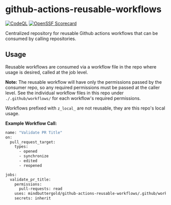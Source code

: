 # github-actions-reusable-workflows

[![CodeQL](https://github.com/mindbuttergold/github-actions-reusable-workflows/actions/workflows/github-code-scanning/codeql/badge.svg)](https://github.com/mindbuttergold/github-actions-reusable-workflows/actions/workflows/github-code-scanning/codeql) [![OpenSSF Scorecard](https://api.scorecard.dev/projects/github.com/mindbuttergold/github-actions-reusable-workflows/badge)](https://scorecard.dev/viewer/?uri=github.com/mindbuttergold/github-actions-reusable-workflows) 

<!-- TODO: Update after first merge -->
<!-- [!
[OpenSSF Best Practices](https://www.bestpractices.dev/projects/10740/badge?cache-control=no-cache)](https://www.bestpractices.dev/projects/10740) -->

Centralized repository for reusable Github actions workflows that can be consumed by calling repositories.

## Usage

Reusable workflows are consumed via a workflow file in the repo where usage is desired, called at the job level.

**Note:** The reusable workflow will have only the permissions passed by the consumer repo, so any required permissions must be passed at the caller level. See the individual workflow files in this repo under `./.github/workflows/` for each workflow's required permissions.

Workflows prefixed with `z_local_` are not reusable, they are this repo's local usage.

**Example Workflow Call:**

```bash
name: "Validate PR Title"
on:
  pull_request_target:
    types:
      - opened
      - synchronize
      - edited
      - reopened

jobs:
  validate_pr_title:
    permissions:
      pull-requests: read
    uses: mindbuttergold/github-actions-reusable-workflows/.github/workflows/validate-pr-title.yaml@v1
    secrets: inherit
```
